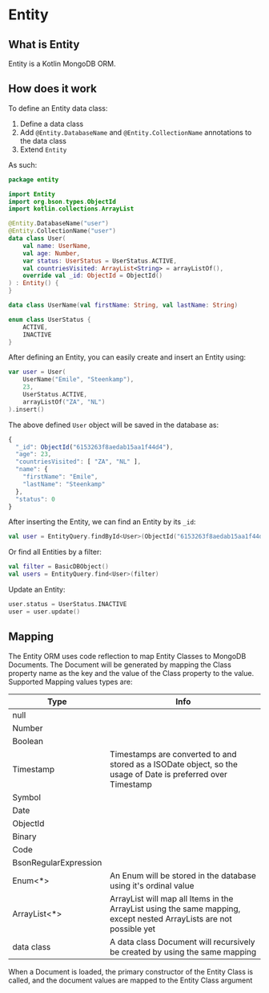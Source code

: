 # Entity

## What is Entity

Entity is a Kotlin MongoDB ORM.

## How does it work

To define an Entity data class:

1. Define a data class
2. Add `@Entity.DatabaseName` and `@Entity.CollectionName` annotations to the data class
3. Extend `Entity`

As such:

```kotlin
package entity

import Entity
import org.bson.types.ObjectId
import kotlin.collections.ArrayList

@Entity.DatabaseName("user")
@Entity.CollectionName("user")
data class User(
    val name: UserName,
    val age: Number,
    var status: UserStatus = UserStatus.ACTIVE,
    val countriesVisited: ArrayList<String> = arrayListOf(),
    override val _id: ObjectId = ObjectId()
) : Entity() {
}

data class UserName(val firstName: String, val lastName: String)

enum class UserStatus {
    ACTIVE,
    INACTIVE
}
```

After defining an Entity, you can easily create and insert an Entity using:
```kotlin
var user = User(
    UserName("Emile", "Steenkamp"),
    23,
    UserStatus.ACTIVE,
    arrayListOf("ZA", "NL")
).insert()
```

The above defined `User` object will be saved in the database as:
```javascript
{
  "_id": ObjectId("6153263f8aedab15aa1f44d4"),
  "age": 23,
  "countriesVisited": [ "ZA", "NL" ],
  "name": {
    "firstName": "Emile",
    "lastName": "Steenkamp"
  },
  "status": 0
}
```

After inserting the Entity, we can find an Entity by its `_id`:
```kotlin
val user = EntityQuery.findById<User>(ObjectId("6153263f8aedab15aa1f44d4"))
```

Or find all Entities by a filter:
```kotlin
val filter = BasicDBObject()
val users = EntityQuery.find<User>(filter)
```

Update an Entity:
```kotlin
user.status = UserStatus.INACTIVE
user = user.update()
```

## Mapping

The Entity ORM uses code reflection to map Entity Classes to MongoDB Documents.
The Document will be generated by mapping the Class property name as the key
and the value of the Class property to the value. Supported Mapping values
types are:

Type                 |Info
---------------------|-------------
null                 |
Number               |
Boolean              |
Timestamp            |Timestamps are converted to and stored as a ISODate object, so the usage of Date is preferred over Timestamp
Symbol               |
Date                 |
ObjectId             |
Binary               |
Code                 |
BsonRegularExpression|
Enum<*>              |An Enum will be stored in the database using it's ordinal value
ArrayList<*>         |ArrayList will map all Items in the ArrayList using the same mapping, except nested ArrayLists are not possible yet
data class           |A data class Document will recursively be created by using the same mapping

When a Document is loaded, the primary constructor of the Entity Class is
called, and the document values are mapped to the Entity Class argument
